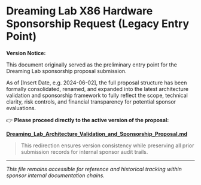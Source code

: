 # Dreaming Lab X86 Hardware Sponsorship Request (Legacy Entry Point)

**Version Notice:**

This document originally served as the preliminary entry point for the Dreaming Lab sponsorship proposal submission.

As of [Insert Date, e.g. 2024-06-02], the full proposal structure has been formally consolidated, renamed, and expanded into the latest architecture validation and sponsorship framework to fully reflect the scope, technical clarity, risk controls, and financial transparency for potential sponsor evaluations.

👉 **Please proceed directly to the active version of the proposal:**

**[Dreaming_Lab_Architecture_Validation_and_Sponsorship_Proposal.md](./Dreaming_Lab_Architecture_Validation_and_Sponsorship_Proposal.md)**

> This redirection ensures version consistency while preserving all prior submission records for internal sponsor audit trails.

---

*This file remains accessible for reference and historical tracking within sponsor internal documentation chains.*
